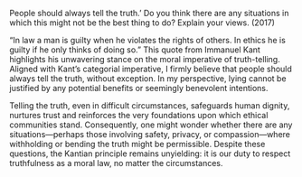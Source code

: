 People should always tell the truth.’ Do you think there are any situations in which this might not be the best thing to do? Explain your views. (2017)
 
“In law a man is guilty when he violates the rights of others. In ethics he is guilty if he only thinks of doing so.” This quote from Immanuel Kant highlights his unwavering stance on the moral imperative of truth-telling. Aligned with Kant’s categorial imperative, I firmly believe that people should always tell the truth, without exception. In my perspective, lying cannot be justified by any potential benefits or seemingly benevolent intentions.

Telling the truth, even in difficult circumstances, safeguards human dignity, nurtures trust and reinforces the very foundations upon which ethical communities stand. Consequently, one might wonder whether there are any situations—perhaps those involving safety, privacy, or compassion—where withholding or bending the truth might be permissible. Despite these questions, the Kantian principle remains unyielding: it is our duty to respect truthfulness as a moral law, no matter the circumstances.
